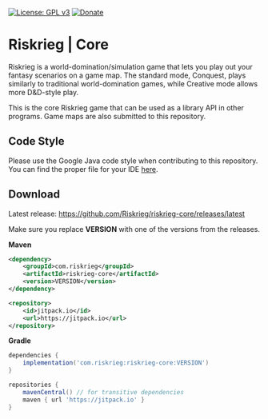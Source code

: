 [![License: GPL v3](https://img.shields.io/badge/License-GPLv3-blue.svg)](https://www.gnu.org/licenses/gpl-3.0)
[![Donate](https://img.shields.io/badge/donate-PayPal-brightgreen.svg)](https://paypal.me/aaronjyoder)

# Riskrieg | Core
Riskrieg is a world-domination/simulation game that lets you play out your fantasy scenarios on a game map. The standard mode, Conquest, plays similarly to traditional world-domination games, while Creative mode allows more D&D-style play.

This is the core Riskrieg game that can be used as a library API in other programs. Game maps are also submitted to this repository.

## Code Style

Please use the Google Java code style when contributing to this repository. You can find the proper file for your IDE [here](https://github.com/google/styleguide).


## Download

Latest release: https://github.com/Riskrieg/riskrieg-core/releases/latest

Make sure you replace **VERSION** with one of the versions from the releases.

**Maven**
```xml
<dependency>
    <groupId>com.riskrieg</groupId>
    <artifactId>riskrieg-core</artifactId>
    <version>VERSION</version>
</dependency>
```
```xml
<repository>
    <id>jitpack.io</id>
    <url>https://jitpack.io</url>
</repository>
```


**Gradle**
```gradle
dependencies {
    implementation('com.riskrieg:riskrieg-core:VERSION')
}

repositories {
    mavenCentral() // for transitive dependencies
    maven { url 'https://jitpack.io' }
}
```
